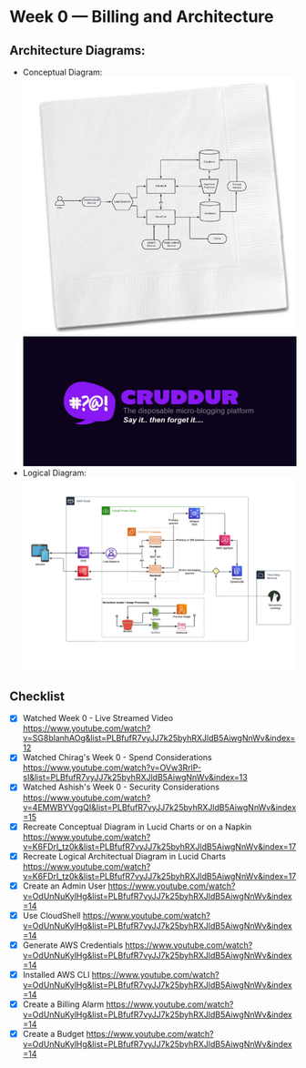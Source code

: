 # Week 0 — Billing and Architecture
## Architecture Diagrams:
- Conceptual Diagram:
![Conceptual Diagram](_docs/assets/conceptual_diagram_lq.png)
![Cruddur Graphic](_docs/assets/cruddur-banner.jpg)
- Logical Diagram:
![Logical Diagram](_docs/assets/logical_diagram_lq.png)
## Checklist
- [x] Watched Week 0 - Live Streamed Video	https://www.youtube.com/watch?v=SG8blanhAOg&list=PLBfufR7vyJJ7k25byhRXJldB5AiwgNnWv&index=12
- [x] Watched Chirag's Week 0 - Spend Considerations	https://www.youtube.com/watch?v=OVw3RrlP-sI&list=PLBfufR7vyJJ7k25byhRXJldB5AiwgNnWv&index=13
- [x] Watched Ashish's Week 0 - Security Considerations	https://www.youtube.com/watch?v=4EMWBYVggQI&list=PLBfufR7vyJJ7k25byhRXJldB5AiwgNnWv&index=15
- [x] Recreate Conceptual Diagram in Lucid Charts or on a Napkin	https://www.youtube.com/watch?v=K6FDrI_tz0k&list=PLBfufR7vyJJ7k25byhRXJldB5AiwgNnWv&index=17
- [x] Recreate Logical Architectual Diagram in Lucid Charts	https://www.youtube.com/watch?v=K6FDrI_tz0k&list=PLBfufR7vyJJ7k25byhRXJldB5AiwgNnWv&index=17
- [x] Create an Admin User	https://www.youtube.com/watch?v=OdUnNuKylHg&list=PLBfufR7vyJJ7k25byhRXJldB5AiwgNnWv&index=14
- [x] Use CloudShell	https://www.youtube.com/watch?v=OdUnNuKylHg&list=PLBfufR7vyJJ7k25byhRXJldB5AiwgNnWv&index=14
- [x] Generate AWS Credentials	https://www.youtube.com/watch?v=OdUnNuKylHg&list=PLBfufR7vyJJ7k25byhRXJldB5AiwgNnWv&index=14
- [x] Installed AWS CLI	https://www.youtube.com/watch?v=OdUnNuKylHg&list=PLBfufR7vyJJ7k25byhRXJldB5AiwgNnWv&index=14
- [x] Create a Billing Alarm	https://www.youtube.com/watch?v=OdUnNuKylHg&list=PLBfufR7vyJJ7k25byhRXJldB5AiwgNnWv&index=14
- [x] Create a Budget	https://www.youtube.com/watch?v=OdUnNuKylHg&list=PLBfufR7vyJJ7k25byhRXJldB5AiwgNnWv&index=14
